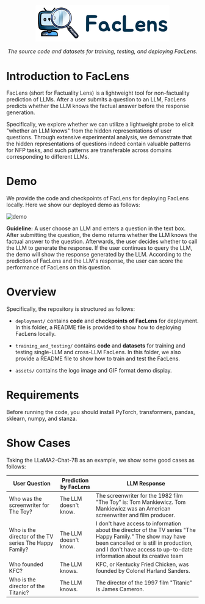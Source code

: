 <p align="center">
  <br/>
    <img alt="logo" src="./assets/FacLens_logo.png" width="350" style="max-width: 100%;">
  <br/>
</p>

<p align="center">
    <i>The source code and datasets for training, testing, and deploying FacLens.</i>
</p>

# Introduction to FacLens
FacLens (short for Factuality Lens) is a lightweight tool for non-factuality prediction of LLMs. After a user submits a question to an LLM, FacLens predicts whether the LLM knows the factual answer before the response generation.

Specifically, we explore whether we can utilize a lightweight probe to elicit "whether an LLM knows" from the hidden representations of user questions. Through extensive experimental analysis, we demonstrate that the hidden representations of questions indeed contain valuable patterns for NFP tasks, and such patterns are transferable across domains corresponding to different LLMs.

# Demo
We provide the code and checkpoints of FacLens for deploying FacLens locally. Here we show our deployed demo as follows:

![demo](./assets/FacLens_demo.gif)

**Guideline:** A user choose an LLM and enters a question in the text box.
After submitting the question, the demo returns whether the LLM knows the factual answer to the question. Afterwards, the user decides whether to call the LLM to generate the response. If the user continues to query the LLM, the demo will show the response generated by the LLM. According to the prediction of FacLens and the LLM's response, the user can score the performance of FacLens on this question.

# Overview
Specifically, the repository is structured as follows:

* `deployment/` contains **code** and **checkpoints of FacLens** for deployment. In this folder, a README file is provided to show how to deploying FacLens locally.

* `training_and_testing/` contains **code** and **datasets** for training and testing single-LLM and cross-LLM FacLens. In this folder, we also provide a README file to show how to train and test the FacLens.

* `assets/` contains the logo image and GIF format demo display.

# Requirements
Before running the code, you should install PyTorch, transformers, pandas, sklearn, numpy, and stanza.

# Show Cases
Taking the LLaMA2-Chat-7B as an example, we show some good cases as follows:

| User Question | Prediction by FacLens | LLM Response |
|----------|----------|----------|
| Who was the screenwriter for The Toy?| The LLM doesn't know. | The screenwriter for the 1982 film "The Toy" is: Tom Mankiewicz. Tom Mankiewicz was an American screenwriter and film producer. |
| Who is the director of the TV series The Happy Family?| The LLM doesn't know. | I don't have access to information about the director of the TV series "The Happy Family." The show may have been cancelled or is still in production, and I don't have access to up-to-date information about its creative team |
| Who founded KFC?| The LLM knows. | KFC, or Kentucky Fried Chicken, was founded by Colonel Harland Sanders. |
|Who is the director of the Titanic?| The LLM knows.| The director of the 1997 film "Titanic" is James Cameron.|
